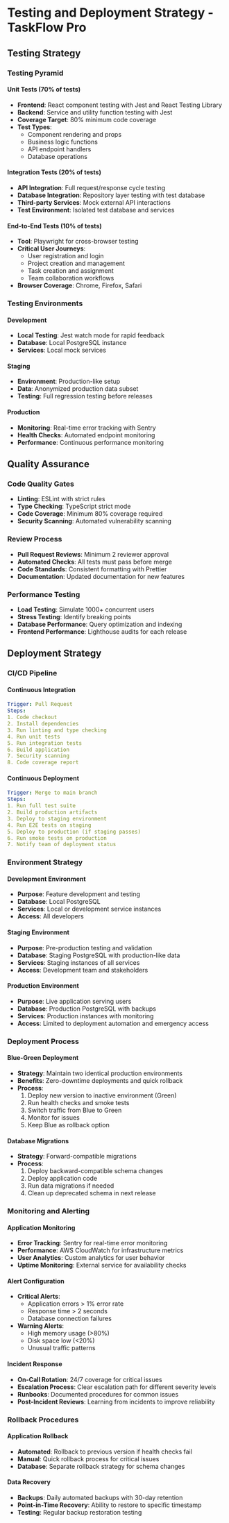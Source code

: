 # Testing and Deployment Strategy - TaskFlow Pro

## Testing Strategy

### Testing Pyramid

#### Unit Tests (70% of tests)
- **Frontend**: React component testing with Jest and React Testing Library
- **Backend**: Service and utility function testing with Jest
- **Coverage Target**: 80% minimum code coverage
- **Test Types**:
  - Component rendering and props
  - Business logic functions
  - API endpoint handlers
  - Database operations

#### Integration Tests (20% of tests)
- **API Integration**: Full request/response cycle testing
- **Database Integration**: Repository layer testing with test database
- **Third-party Services**: Mock external API interactions
- **Test Environment**: Isolated test database and services

#### End-to-End Tests (10% of tests)
- **Tool**: Playwright for cross-browser testing
- **Critical User Journeys**:
  - User registration and login
  - Project creation and management
  - Task creation and assignment
  - Team collaboration workflows
- **Browser Coverage**: Chrome, Firefox, Safari

### Testing Environments

#### Development
- **Local Testing**: Jest watch mode for rapid feedback
- **Database**: Local PostgreSQL instance
- **Services**: Local mock services

#### Staging
- **Environment**: Production-like setup
- **Data**: Anonymized production data subset
- **Testing**: Full regression testing before releases

#### Production
- **Monitoring**: Real-time error tracking with Sentry
- **Health Checks**: Automated endpoint monitoring
- **Performance**: Continuous performance monitoring

## Quality Assurance

### Code Quality Gates
- **Linting**: ESLint with strict rules
- **Type Checking**: TypeScript strict mode
- **Code Coverage**: Minimum 80% coverage required
- **Security Scanning**: Automated vulnerability scanning

### Review Process
- **Pull Request Reviews**: Minimum 2 reviewer approval
- **Automated Checks**: All tests must pass before merge
- **Code Standards**: Consistent formatting with Prettier
- **Documentation**: Updated documentation for new features

### Performance Testing
- **Load Testing**: Simulate 1000+ concurrent users
- **Stress Testing**: Identify breaking points
- **Database Performance**: Query optimization and indexing
- **Frontend Performance**: Lighthouse audits for each release

## Deployment Strategy

### CI/CD Pipeline

#### Continuous Integration
```yaml
Trigger: Pull Request
Steps:
1. Code checkout
2. Install dependencies
3. Run linting and type checking
4. Run unit tests
5. Run integration tests
6. Build application
7. Security scanning
8. Code coverage report
```

#### Continuous Deployment
```yaml
Trigger: Merge to main branch
Steps:
1. Run full test suite
2. Build production artifacts
3. Deploy to staging environment
4. Run E2E tests on staging
5. Deploy to production (if staging passes)
6. Run smoke tests on production
7. Notify team of deployment status
```

### Environment Strategy

#### Development Environment
- **Purpose**: Feature development and testing
- **Database**: Local PostgreSQL
- **Services**: Local or development service instances
- **Access**: All developers

#### Staging Environment
- **Purpose**: Pre-production testing and validation
- **Database**: Staging PostgreSQL with production-like data
- **Services**: Staging instances of all services
- **Access**: Development team and stakeholders

#### Production Environment
- **Purpose**: Live application serving users
- **Database**: Production PostgreSQL with backups
- **Services**: Production instances with monitoring
- **Access**: Limited to deployment automation and emergency access

### Deployment Process

#### Blue-Green Deployment
- **Strategy**: Maintain two identical production environments
- **Benefits**: Zero-downtime deployments and quick rollback
- **Process**:
  1. Deploy new version to inactive environment (Green)
  2. Run health checks and smoke tests
  3. Switch traffic from Blue to Green
  4. Monitor for issues
  5. Keep Blue as rollback option

#### Database Migrations
- **Strategy**: Forward-compatible migrations
- **Process**:
  1. Deploy backward-compatible schema changes
  2. Deploy application code
  3. Run data migrations if needed
  4. Clean up deprecated schema in next release

### Monitoring and Alerting

#### Application Monitoring
- **Error Tracking**: Sentry for real-time error monitoring
- **Performance**: AWS CloudWatch for infrastructure metrics
- **User Analytics**: Custom analytics for user behavior
- **Uptime Monitoring**: External service for availability checks

#### Alert Configuration
- **Critical Alerts**: 
  - Application errors > 1% error rate
  - Response time > 2 seconds
  - Database connection failures
- **Warning Alerts**:
  - High memory usage (>80%)
  - Disk space low (<20%)
  - Unusual traffic patterns

#### Incident Response
- **On-Call Rotation**: 24/7 coverage for critical issues
- **Escalation Process**: Clear escalation path for different severity levels
- **Runbooks**: Documented procedures for common issues
- **Post-Incident Reviews**: Learning from incidents to improve reliability

### Rollback Procedures

#### Application Rollback
- **Automated**: Rollback to previous version if health checks fail
- **Manual**: Quick rollback process for critical issues
- **Database**: Separate rollback strategy for schema changes

#### Data Recovery
- **Backups**: Daily automated backups with 30-day retention
- **Point-in-Time Recovery**: Ability to restore to specific timestamp
- **Testing**: Regular backup restoration testing
